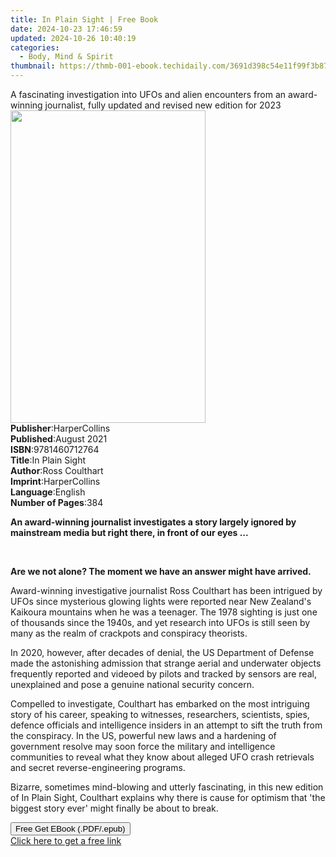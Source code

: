 ```yaml
---
title: In Plain Sight | Free Book
date: 2024-10-23 17:46:59
updated: 2024-10-26 10:40:19
categories:
  - Body, Mind & Spirit
thumbnail: https://thmb-001-ebook.techidaily.com/3691d398c54e11f99f3b87c63bd2ac4148997b942d13a95d39ed5fe6ab523ba1.jpg
---
```

<main id="book-container">
  <div class="flex flex-col">
    <div class="book-brief flex-1 py-6 px-4 sm:p-6 md:py-10 md:px-8">
      <!-- brief-->
      <div class="book-brief-main">
        A fascinating investigation into UFOs and alien encounters from an
        award-winning journalist, fully updated and revised new edition for 2023
      </div>
    </div>
    <div
      class="book-meta-info flex-1 grid gap-4 col-start-1 col-end-3 row-start-1 sm:mb-6 sm:grid-cols-4 lg:gap-6 lg:col-start-2 lg:row-end-6 lg:row-span-6 lg:mb-0"
    >
      <div
        class="book-meta-info-left place-content-center mt-4 p-4 text-sm leading-6 col-start-2 col-span-2 dark:text-slate-400"
      >
        <img
          class="w-full h-500 object-cover rounded-lg sm:h-255 sm:col-span-2 lg:col-span-full"
          src="https://img-001-ebook.techidaily.com/0c45293abce6475362a669f664b99bc67ddb97e5c2338b94a8d8bf8006ee2a27.jpg"
          alt=""
          width="312"
          height="500"
        />
      </div>
      <div
        class="book-meta-info-right mt-2 col-start-1 row-start-2 col-span-3 self-center"
      >
        <!-- meta data  -->
        <div class="flex flex-col px-4 md:px-8">
          <div class="flex-1">
            <strong>Publisher</strong>:<span class="px-2">HarperCollins</span>
          </div>
          <div class="flex-1">
            <strong>Published</strong>:<span class="px-2">August 2021</span>
          </div>
          <div class="flex-1">
            <strong>ISBN</strong>:<span class="px-2">9781460712764</span>
          </div>
          <div class="flex-1">
            <strong>Title</strong>:<span class="px-2">In Plain Sight</span>
          </div>
          <div class="flex-1">
            <strong>Author</strong>:<span class="px-2">Ross Coulthart</span>
          </div>
          <div class="flex-1">
            <strong>Imprint</strong>:<span class="px-2">HarperCollins</span>
          </div>
          <div class="flex-1">
            <strong>Language</strong>:<span class="px-2">English</span>
          </div>
          <div class="flex-1">
            <strong>Number of Pages</strong>:<span class="px-2">384</span>
          </div>
        </div>
      </div>
    </div>
    <div class="book-description flex-1 py-6 px-4 sm:p-6 md:py-10 md:px-8">
      <div class="book-description-main">
        <div accordion-content="" id="description">
          <p>
            <strong
              >An award-winning journalist investigates a story largely ignored
              by mainstream media but right there, in front of our eyes
              ...</strong
            >
          </p>
          <p><strong></strong></p>
          <br />
          <p>
            <strong
              >Are we not alone? The moment we have an answer might have
              arrived.</strong
            >
          </p>
          <p>
            Award-winning investigative journalist Ross Coulthart has been
            intrigued by UFOs since mysterious glowing lights were reported near
            New Zealand's Kaikoura mountains when he was a teenager. The 1978
            sighting is just one of thousands since the 1940s, and yet research
            into UFOs is still seen by many as the realm of crackpots and
            conspiracy theorists.
          </p>
          <p>
            In 2020, however, after decades of denial, the US Department of
            Defense made the astonishing admission that strange aerial and
            underwater objects frequently reported and videoed by pilots and
            tracked by sensors are real, unexplained and pose a genuine national
            security concern.
          </p>
          <p>
            Compelled to investigate, Coulthart has embarked on the most
            intriguing story of his career, speaking to witnesses, researchers,
            scientists, spies, defence officials and intelligence insiders in an
            attempt to sift the truth from the conspiracy. In the US, powerful
            new laws and a hardening of government resolve may soon force the
            military and intelligence communities to reveal what they know about
            alleged UFO crash retrievals and secret reverse-engineering
            programs.
          </p>
          <p>
            Bizarre, sometimes mind-blowing and utterly fascinating, in this new
            edition of In Plain Sight, Coulthart explains why there is cause for
            optimism that 'the biggest story ever' might finally be about to
            break.
          </p>
        </div>
        <div class="accordion-fader"></div>
      </div>
    </div>
    <div class="book-excerpts flex-1 py-6 px-4 sm:p-6 md:py-10 md:px-8"></div>
    <div
      class="book-about-author flex-1 py-6 px-4 sm:p-6 md:py-10 md:px-8"
    ></div>
    <div class="book-free-get flex-1 py-6 px-4 sm:p-6 md:py-10 md:px-8">
      <button
        id="btn-free-get"
        class="bg-blue-500 hover:bg-blue-700 text-white font-bold py-2 px-4 rounded"
      >
        Free Get EBook (.PDF/.epub)
      </button>
      <div id="countdown-display" class="px-2 text-lg mt-2"></div>
      <a
        id="free-link"
        class="hidden bg-blue-500 hover:bg-blue-700 text-white font-bold py-2 px-4 rounded"
        href="https://www.ebooks.com/en-us/book/210219828/in-plain-sight/ross-coulthart/"
        target="_blank"
        >Click here to get a free link</a
      >
    </div>
    <script>
      let countdownTime = 0;
      let countdownInterval = null;
      document
        .getElementById('btn-free-get')
        .addEventListener('click', startCountdown);
      function startCountdown() {
        countdownTime = new Date().getTime() + 60000 * 3;
        countdownInterval = setInterval(updateCountdown, 1000);
        document.getElementById('btn-free-get').disabled = true;
        document
          .getElementById('btn-free-get')
          .classList.add('bg-gray-500', 'cursor-not-allowed');
      }
      function updateCountdown() {
        let currentTime = new Date().getTime();
        let timeLeft = countdownTime - currentTime;
        let secondsLeft = Math.floor(timeLeft / 1000);
        document.getElementById('countdown-display').innerHTML =
          `Remaining time: ${secondsLeft} seconds.`;
        if (secondsLeft <= 0) {
          clearInterval(countdownInterval);
          document.getElementById('btn-free-get').classList.add('hidden');
          document.getElementById('free-link').classList.remove('hidden');
          document.getElementById('countdown-display').innerHTML = '';
        }
      }
    </script>
  </div>
</main>
